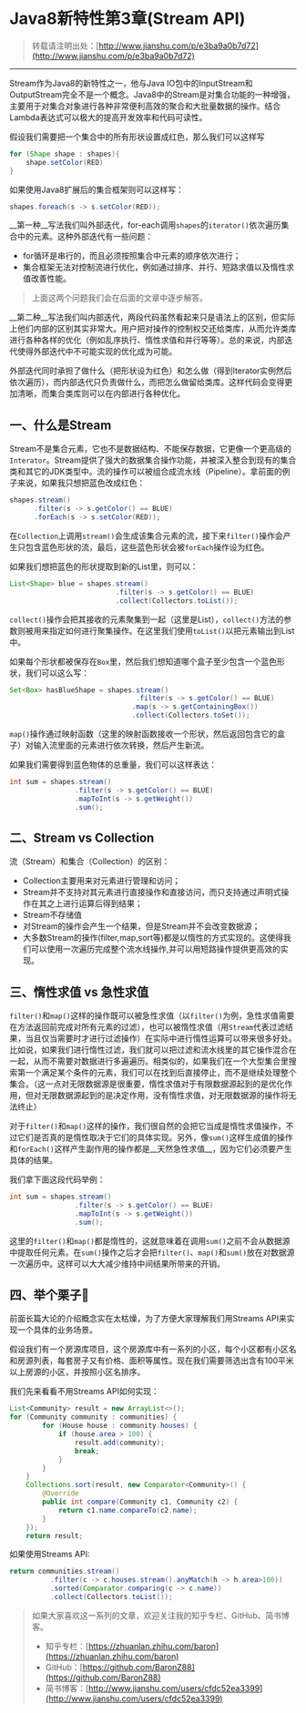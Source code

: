 
# Java8新特性第3章(Stream API)
> 转载请注明出处：[http://www.jianshu.com/p/e3ba9a0b7d72](http://www.jianshu.com/p/e3ba9a0b7d72)

***

Stream作为Java8的新特性之一，他与Java IO包中的InputStream和OutputStream完全不是一个概念。Java8中的Stream是对集合功能的一种增强，主要用于对集合对象进行各种非常便利高效的聚合和大批量数据的操作。结合Lambda表达式可以极大的提高开发效率和代码可读性。

假设我们需要把一个集合中的所有形状设置成红色，那么我们可以这样写

```java
for (Shape shape : shapes){
	shape.setColor(RED)
}
```
	
如果使用Java8扩展后的集合框架则可以这样写：

```java
shapes.foreach(s -> s.setColor(RED));
```

__第一种__写法我们叫外部迭代，for-each调用`shapes`的`iterator()`依次遍历集合中的元素。这种外部迭代有一些问题：

* for循环是串行的，而且必须按照集合中元素的顺序依次进行；
* 集合框架无法对控制流进行优化，例如通过排序、并行、短路求值以及惰性求值改善性能。
> 上面这两个问题我们会在后面的文章中逐步解答。
	
__第二种__写法我们叫内部迭代，两段代码虽然看起来只是语法上的区别，但实际上他们内部的区别其实非常大。用户把对操作的控制权交还给类库，从而允许类库进行各种各样的优化（例如乱序执行、惰性求值和并行等等）。总的来说，内部迭代使得外部迭代中不可能实现的优化成为可能。

外部迭代同时承担了做什么（把形状设为红色）和怎么做（得到Iterator实例然后依次遍历），而内部迭代只负责做什么，而把怎么做留给类库。这样代码会变得更加清晰，而集合类库则可以在内部进行各种优化。


## 一、什么是Stream
Stream不是集合元素，它也不是数据结构、不能保存数据，它更像一个更高级的`Interator`。Stream提供了强大的数据集合操作功能，并被深入整合到现有的集合类和其它的JDK类型中。流的操作可以被组合成流水线（Pipeline）。拿前面的例子来说，如果我只想把蓝色改成红色：

```java
shapes.stream()
      .filter(s -> s.getColor() == BLUE)
      .forEach(s -> s.setColor(RED));
```

在`Collection`上调用`stream()`会生成该集合元素的流，接下来`filter()`操作会产生只包含蓝色形状的流，最后，这些蓝色形状会被`forEach`操作设为红色。

如果我们想把蓝色的形状提取到新的List里，则可以：

```java
List<Shape> blue = shapes.stream()
						  .filter(s -> s.getColor() == BLUE)
						  .collect(Collectors.toList());
```

`collect()`操作会把其接收的元素聚集到一起（这里是List），`collect()`方法的参数则被用来指定如何进行聚集操作。在这里我们使用`toList()`以把元素输出到List中。

如果每个形状都被保存在`Box`里，然后我们想知道哪个盒子至少包含一个蓝色形状，我们可以这么写：

```java
Set<Box> hasBlueShape = shapes.stream()
                               .filter(s -> s.getColor() == BLUE)
                              .map(s -> s.getContainingBox())
                              .collect(Collectors.toSet());
```
                                  
`map()`操作通过映射函数（这里的映射函数接收一个形状，然后返回包含它的盒子）对输入流里面的元素进行依次转换，然后产生新流。

如果我们需要得到蓝色物体的总重量，我们可以这样表达：

```java
int sum = shapes.stream()
                .filter(s -> s.getColor() == BLUE)
                .mapToInt(s -> s.getWeight())
                .sum();
```            

## 二、Stream vs Collection
流（Stream）和集合（Collection）的区别：

* Collection主要用来对元素进行管理和访问；
* Stream并不支持对其元素进行直接操作和直接访问，而只支持通过声明式操作在其之上进行运算后得到结果；
* Stream不存储值
* 对Stream的操作会产生一个结果，但是Stream并不会改变数据源；
* 大多数Stream的操作(filter,map,sort等)都是以惰性的方式实现的。这使得我们可以使用一次遍历完成整个流水线操作,并可以用短路操作提供更高效的实现。

## 三、惰性求值 vs 急性求值
`filter()`和`map()`这样的操作既可以被急性求值（以`filter()`为例，急性求值需要在方法返回前完成对所有元素的过滤），也可以被惰性求值（用`Stream`代表过滤结果，当且仅当需要时才进行过滤操作）在实际中进行惰性运算可以带来很多好处。比如说，如果我们进行惰性过滤，我们就可以把过滤和流水线里的其它操作混合在一起，从而不需要对数据进行多遍遍历。相类似的，如果我们在一个大型集合里搜索第一个满足某个条件的元素，我们可以在找到后直接停止，而不是继续处理整个集合。（这一点对无限数据源是很重要，惰性求值对于有限数据源起到的是优化作用，但对无限数据源起到的是决定作用，没有惰性求值，对无限数据源的操作将无法终止）

对于`filter()`和`map()`这样的操作，我们很自然的会把它当成是惰性求值操作，不过它们是否真的是惰性取决于它们的具体实现。另外，像`sum()`这样生成值的操作和`forEach()`这样产生副作用的操作都是__天然急性求值__，因为它们必须要产生具体的结果。

我们拿下面这段代码举例：

```java
int sum = shapes.stream()
                .filter(s -> s.getColor() == BLUE)
                .mapToInt(s -> s.getWeight())
                .sum();
```                
                    
这里的`filter()`和`map()`都是惰性的，这就意味着在调用`sum()`之前不会从数据源中提取任何元素。在`sum()`操作之后才会把`filter()`、`map()`和`sum()`放在对数据源一次遍历中。这样可以大大减少维持中间结果所带来的开销。

<!--####6.流水线(Pipeline)的并行操作
流水线可以是串行的也可以是并行的，串行和并行是流的属性。默认情况下数据源返回的都是串行流，但是我们可以通过`parallel()`将串行流转换为并行流,就像下面这样：

	int sum = shapes.parallelStream()
                .filter(s -> s.getColor = BLUE)
                .mapToInt(s -> s.getWeight())
                .sum();
那么，串行流和并行流有什么区别呢？

流的数据源可能是一个可变集合，如果当我们在遍历流时数据源被改变了，那么就会产生干扰。所以在进行流操作的时候，数据源应该保持不变。如果在单线程模型下，我们只需要保证lambda表达式不修改流的数据源就OK了；但如果是多线程环境，lambda在执行时可能会同时运行在多个线程上-->

## 四、举个栗子🌰
前面长篇大论的介绍概念实在太枯燥，为了方便大家理解我们用Streams API来实现一个具体的业务场景。

假设我们有一个房源库项目，这个房源库中有一系列的小区，每个小区都有小区名和房源列表，每套房子又有价格、面积等属性。现在我们需要筛选出含有100平米以上房源的小区，并按照小区名排序。

我们先来看看不用Streams API如何实现：

```java
List<Community> result = new ArrayList<>();
for (Community community : communities) {
        for (House house : community.houses) {
            if (house.area > 100) {
                result.add(community);
                break;
            }
        }
    }
    Collections.sort(result, new Comparator<Community>() {
        @Override
        public int compare(Community c1, Community c2) {
            return c1.name.compareTo(c2.name);
        }
    });
    return result;      
```
       
如果使用Streams API:

```java
return communities.stream()
          .filter(c -> c.houses.stream().anyMatch(h -> h.area>100))
          .sorted(Comparator.comparing(c -> c.name))
          .collect(Collectors.toList());
```

> 如果大家喜欢这一系列的文章，欢迎关注我的知乎专栏、GitHub、简书博客。
>   
> * 知乎专栏：[https://zhuanlan.zhihu.com/baron](https://zhuanlan.zhihu.com/baron)  
> * GitHub：[https://github.com/BaronZ88](https://github.com/BaronZ88)  
> * 简书博客：[http://www.jianshu.com/users/cfdc52ea3399](http://www.jianshu.com/users/cfdc52ea3399) 

